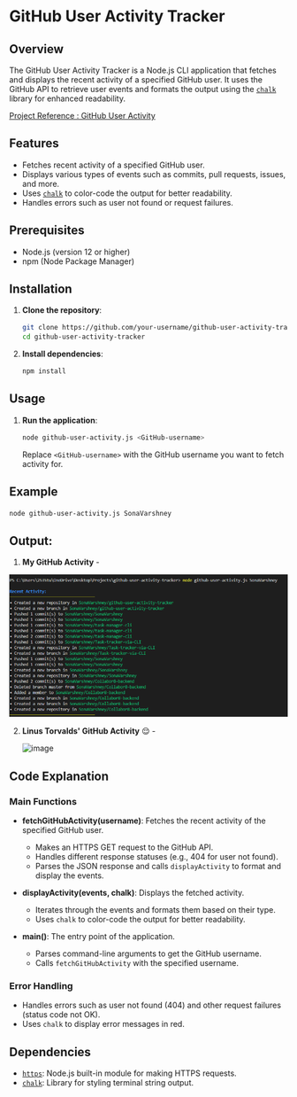 
# GitHub User Activity Tracker

## Overview

The GitHub User Activity Tracker is a Node.js CLI application that fetches and displays the recent activity of a specified GitHub user. It uses the GitHub API to retrieve user events and formats the output using the [`chalk`](https://www.npmjs.com/package/chalk) library for enhanced readability.

[Project Reference : GitHub User Activity](https://roadmap.sh/projects/github-user-activity)

## Features

- Fetches recent activity of a specified GitHub user.
- Displays various types of events such as commits, pull requests, issues, and more.
- Uses [`chalk`](https://www.npmjs.com/package/chalk) to color-code the output for better readability.
- Handles errors such as user not found or request failures.

## Prerequisites

- Node.js (version 12 or higher)
- npm (Node Package Manager)

## Installation

1. **Clone the repository**:
   ```sh
   git clone https://github.com/your-username/github-user-activity-tracker.git
   cd github-user-activity-tracker
   ```


2. **Install dependencies**:
   ```sh
   npm install
   ```

## Usage

1. **Run the application**:

   ```sh
   node github-user-activity.js <GitHub-username>
   ```

   Replace `<GitHub-username>` with the GitHub username you want to fetch activity for.

## Example

```sh
node github-user-activity.js SonaVarshney
```

## Output:

1) **My GitHub Activity** -
   
![output_image](image.png)

2) **Linus Torvalds' GitHub Activity** 😌 -
   
   ![image](https://github.com/user-attachments/assets/e673d12d-4d8c-4ebd-9fbf-3c810a86720b)


## Code Explanation

### Main Functions

- **fetchGitHubActivity(username)**: Fetches the recent activity of the specified GitHub user.

  - Makes an HTTPS GET request to the GitHub API.
  - Handles different response statuses (e.g., 404 for user not found).
  - Parses the JSON response and calls `displayActivity` to format and display the events.

- **displayActivity(events, chalk)**: Displays the fetched activity.

  - Iterates through the events and formats them based on their type.
  - Uses `chalk` to color-code the output for better readability.

- **main()**: The entry point of the application.
  - Parses command-line arguments to get the GitHub username.
  - Calls `fetchGitHubActivity` with the specified username.

### Error Handling

- Handles errors such as user not found (404) and other request failures (status code not OK).
- Uses `chalk` to display error messages in red.

## Dependencies

- [`https`](https://nodejs.org/api/https.html): Node.js built-in module for making HTTPS requests.
- [`chalk`](https://www.npmjs.com/package/chalk): Library for styling terminal string output.

